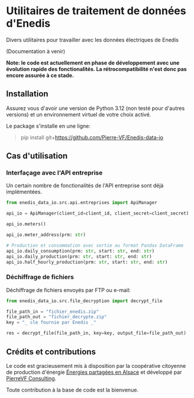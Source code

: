 # Utilitaires de traitement de données d'Enedis

Divers utilitaires pour travailler avec les données électriques de Enedis

(Documentation à venir)

**Note: le code est actuellement en phase de développement avec une évolution rapide des fonctionalités. La rétrocompatibilité n'est donc pas encore assurée à ce stade.**

## Installation

Assurez vous d'avoir une version de Python 3.12 (non testé pour d'autres versions) et un environnement virtuel de votre choix activé.

Le package s'installe en une ligne:

> pip install git+https://github.com/Pierre-VF/Enedis-data-io

## Cas d'utilisation

### Interfaçage avec l'API entreprise

Un certain nombre de fonctionalités de l'API entreprise sont déjà implémentées.

```python
from enedis_data_io.src.api.entreprises import ApiManager

api_io = ApiManager(client_id=client_id, client_secret=client_secret)

api_io.meters()

api_io.meter_address(prm: str)

# Production et consommation avec sortie au format Pandas DataFrame
api_io.daily_consumption(prm: str, start: str, end: str)
api_io.daily_production(prm: str, start: str, end: str)
api_io.half_hourly_production(prm: str, start: str, end: str)

```

### Déchiffrage de fichiers

Déchiffrage de fichiers envoyés par FTP ou e-mail:

```python
from enedis_data_io.src.file_decryption import decrypt_file

file_path_in = "fichier_enedis.zip"
file_path_out = "fichier_decrypte.zip"
key = "_ cle fournie par Enedis _"

res = decrypt_file(file_path_in, key=key, output_file=file_path_out)

```

## Crédits et contributions

Le code est gracieusement mis à disposition par la coopérative citoyenne de production d'énergie [Énergies partagées en Alsace](https://energies-partagees-alsace.coop/) et développé par 
[PierreVF Consulting](https://www.pierrevf.consulting/).

Toute contribution à la base de code est la bienvenue.
